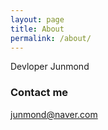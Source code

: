 ```yaml
---
layout: page
title: About
permalink: /about/
---
```


Devloper Junmond

### Contact me

[junmond@naver.com](mailto:junmond@naver.com)
